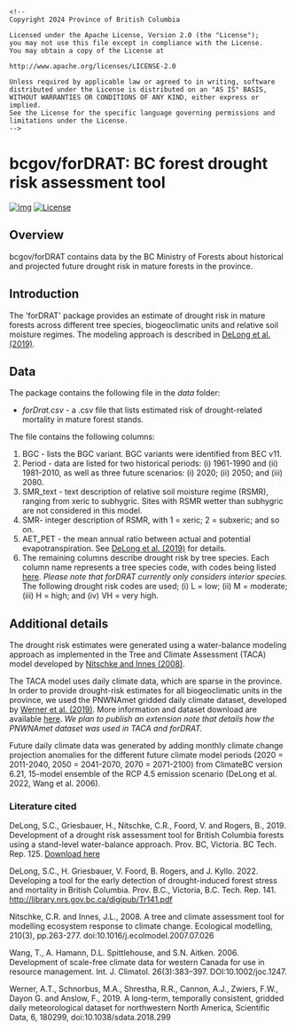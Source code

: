 ```{=html}
<!--
Copyright 2024 Province of British Columbia

Licensed under the Apache License, Version 2.0 (the "License");
you may not use this file except in compliance with the License.
You may obtain a copy of the License at

http://www.apache.org/licenses/LICENSE-2.0

Unless required by applicable law or agreed to in writing, software distributed under the License is distributed on an "AS IS" BASIS,
WITHOUT WARRANTIES OR CONDITIONS OF ANY KIND, either express or implied.
See the License for the specific language governing permissions and limitations under the License.
-->
```
<!-- Edit the README.Rmd only!!! The README.md is generated automatically from README.Rmd. -->

# bcgov/forDRAT: BC forest drought risk assessment tool


[![img](https://img.shields.io/badge/Lifecycle-Experimental-339999)](https://github.com/bcgov/repomountie/blob/master/doc/lifecycle-badges.md) [![License](https://img.shields.io/badge/License-Apache%202.0-blue.svg)](https://opensource.org/licenses/Apache-2.0)

## Overview

bcgov/forDRAT contains data by the BC Ministry of Forests about historical and projected future drought risk in mature forests in the province.  


## Introduction

The 'forDRAT' package provides an estimate of drought risk in mature forests across different tree species, biogeoclimatic units and relative soil moisture regimes.  The modeling approach is described in [DeLong et al. (2019)](https://www.for.gov.bc.ca/hfd/pubs/Docs/Tr/TR125.pdf).  

## Data
The package contains the following file in the *data* folder: 

- *forDrat.csv* - a .csv file that lists estimated risk of drought-related mortality in mature forest stands.  

The file contains the following columns:

1. BGC - lists the BGC variant.  BGC variants were identified from BEC v11.
2. Period - data are listed for two historical periods: (i) 1961-1990 and (ii) 1981-2010, as well as three future scenarios: (i) 2020; (ii) 2050; and (iii) 2080.
3. SMR_text - text description of relative soil moisture regime (RSMR), ranging from xeric to subhygric.  Sites with RSMR wetter than subhygric are not considered in this model.
4. SMR- integer description of RSMR, with 1 = xeric; 2 = subxeric; and so on.
5. AET_PET - the mean annual ratio between actual and potential evapotranspiration.  See [DeLong et al. (2019)](https://www.for.gov.bc.ca/hfd/pubs/Docs/Tr/TR125.pdf) for details.
6. The remaining columns describe drought risk by tree species.  Each column name represents a tree species code, with codes being listed [here](https://www2.gov.bc.ca/gov/content/industry/forestry/managing-our-forest-resources/tree-seed/tree-seed-centre/seed-testing/codes).  *Please note that forDRAT currently only considers interior species*. The following drought risk codes are used; (i) L = low; (ii) M = moderate; (iii) H = high; and (iv) VH = very high.


## Additional details

The drought risk estimates were generated using a water-balance modeling approach as implemented in the Tree and Climate Assessment (TACA) model developed by [Nitschke and Innes (2008)](https://www.sciencedirect.com/science/article/abs/pii/S0304380007004061?via%3Dihub).  

The TACA model uses daily climate data, which are sparse in the province.  In order to provide drought-risk estimates for all biogeoclimatic units in the province, we used the PNWNAmet gridded daily climate dataset, developed by [Werner et al. (2019)](https://www.nature.com/articles/sdata2018299).  More information and dataset download are available [here](https://www.pacificclimate.org/data/daily-gridded-meteorological-datasets).  *We plan to publish an extension note that details how the PNWNAmet dataset was used in TACA and forDRAT.*

Future daily climate data was generated by adding monthly climate change projection anomalies for the different future climate model periods (2020 = 2011-2040, 2050 = 2041-2070, 2070 = 2071-2100) from ClimateBC version 6.21, 15-model ensemble of the RCP 4.5 emission scenario (DeLong et al. 2022, Wang et al. 2006).

### Literature cited

DeLong, S.C., Griesbauer, H., Nitschke, C.R., Foord, V. and Rogers, B., 2019. Development of a drought risk assessment tool for British Columbia forests using a stand-level water-balance approach. Prov. BC, Victoria. BC Tech. Rep. 125. [Download here](https://www.for.gov.bc.ca/hfd/pubs/Docs/Tr/TR125.pdf)

DeLong, S.C., H. Griesbauer, V. Foord, B. Rogers, and J. Kyllo. 2022. Developing a tool for the early detection of drought-induced forest stress and mortality in British Columbia. Prov. B.C., Victoria, B.C. Tech. Rep. 141. http://library.nrs.gov.bc.ca/digipub/Tr141.pdf

Nitschke, C.R. and Innes, J.L., 2008. A tree and climate assessment tool for modelling ecosystem response to climate change. Ecological modelling, 210(3), pp.263-277. doi:10.1016/j.ecolmodel.2007.07.026

Wang, T., A. Hamann, D.L. Spittlehouse, and S.N. Aitken. 2006. Development of scale-free climate data for western Canada for use in resource management. Int. J. Climatol. 26(3):383–397. DOI:10.1002/joc.1247.

Werner, A.T., Schnorbus, M.A., Shrestha, R.R., Cannon, A.J., Zwiers, F.W., Dayon G. and Anslow, F., 2019. A long-term, temporally consistent, gridded daily meteorological dataset for northwestern North America, Scientific Data, 6, 180299, doi:10.1038/sdata.2018.299




